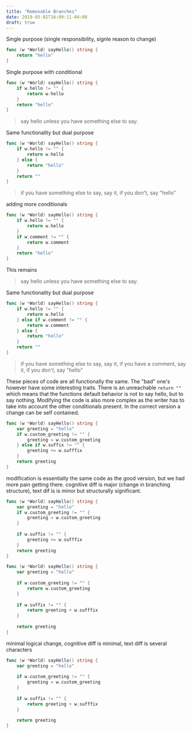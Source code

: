 ```yaml
---
title: "Removable Branches"
date: 2019-05-02T16:09:11-04:00
draft: true
---
```


Single purpose (single responsibility, signle reason to change)
```go
func (w *World) sayHello() string {
	return "hello"
}
```

Single purpose with conditional
```go
func (w *World) sayHello() string {
	if w.hello != "" {
		return w.hello
	}
	return "hello"
}
```
> say hello unless you have something else to say.

Same functionality but dual purpose
```go
func (w *World) sayHello() string {
	if w.hello != "" {
		return w.hello
	} else {
		return "hello"
	}
	return ""
}
```
> if you have something else to say, say it, if you don't, say "hello"

adding more conditionals
```go
func (w *World) sayHello() string {
	if w.hello != "" {
		return w.hello
	}
	if w.comment != "" {
		return w.comment
	}
	return "hello"
}
```
This remains
> say hello unless you have something else to say.

Same functionality but dual purpose
```go
func (w *World) sayHello() string {
	if w.hello != "" {
		return w.hello
	} else if w.comment != "" {
		return w.comment
	} else {
		return "hello"
	}
	return ""
}
```

> if you have something else to say, say it, if you have a comment, say it, if you don't, say "hello"

These pieces of code are all functionally the same. The "bad" one's however have some interesting traits. There is an unreachable `return ""` which means that the functions default behavior is not to say hello, but to say nothing. Modifying the code is also more complex as the writer has to take into account the other conditionals present. In the correct version a change can be self contained.

```go
func (w *World) sayHello() string {
	var greeting = "hello"
	if w.custom_greeting != "" {
		greeting = w.custom_greeting
	} else if w.suffix != "" {
		greeting += w.sufffix
	}
	return greeting
}
```

modification is essentially the same code as the good version, but we had more pain getting there.
cognitive diff is major (change in branching structure), text dif is is minor but structurally significant.

```go
func (w *World) sayHello() string {
	var greeting = "hello"
	if w.custom_greeting != "" {
		greeting = w.custom_greeting
	}
    
    if w.suffix != "" {
		greeting += w.sufffix
	}
	return greeting
}
```

```go
func (w *World) sayHello() string {
	var greeting = "hello"
	
	if w.custom_greeting != "" {
		return w.custom_greeting
	}
	
	if w.suffix != "" {
		return greeting + w.sufffix
	}
	
	return greeting
}
```

minimal logical change, cognitive diff is minimal, text diff is several characters
```go
func (w *World) sayHello() string {
	var greeting = "hello"
	
	if w.custom_greeting != "" {
		greeting = w.custom_greeting
	}
	
	if w.suffix != "" {
		return greeting + w.sufffix
	}

	return greeting
}
```
